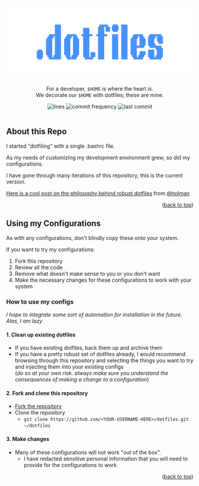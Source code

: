 <div id="top"></div>

<!-- PROJECT LOGO -->
<br />
<div align="center">
  <a href="https://github.com/terminalPoltergeist/dotfiles">
    <img src="/assets/output-onlinepngtools.png" alt="Logo" width="600" height="200">
  </a>

  <p align="center">
    For a developer, <code>$HOME</code> is where the heart is. 
    <br/>
    We decorate our <code>$HOME</code> with dotfiles; these are mine.
  </p>

  <img src="https://img.shields.io/tokei/lines/github/terminalPoltergeist/dotfiles" alt="lines">
  <img src="https://img.shields.io/github/commit-activity/m/terminalPoltergeist/dotfiles" alt="commit frequency">
  <img src="https://img.shields.io/github/last-commit/terminalPoltergeist/dotfiles" alt="last commit">
</div>

<br/>

## About this Repo

I started "dotfiling" with a single .bashrc file. 

As my needs of customizing my development environment grew, so did my configurations.

I have gone through many iterations of this repository, this is the current version.

[Here is a cool post on the philosophy behind robust dotfiles](https://zachholman.com/2010/08/dotfiles-are-meant-to-be-forked/) from [@holman](https://github.com/holman) 

<p align="right">(<a href="#top">back to top</a>)</p>

## Using my Configurations

As with any configurations, don't blindly copy these onto your system.

If you want to try my configurations:
1. Fork this repository
2. Review all the code
3. Remove what doesn't make sense to you or you don't want
4. Make the necessary changes for these configurations to work with your system

### How to use my configs

*I hope to integrate some sort of automation for installation in the future. Alas, I am lazy*

#### 1. Clean up existing dotfiles
- If you have existing dotfiles, back them up and archive them
- If you have a pretty robust set of dotfiles already, I would recommend browsing through this repository and selecting the things you want to try and injecting them into your existing configs 
<br/>(*do so at your own risk. always make sure you understand the consequences of making a change to a configuration*)

#### 2. Fork and clone this repository
- [Fork the repository](https://github.com/terminalPoltergeist/dotfiles/fork)
- Clone the repository
    - `git clone https://github.com/<YOUR-USERNAME-HERE>/dotfiles.git ~/dotfiles`

#### 3. Make changes
- Many of these configurations will not work "out of the box".
    - I have redacted sensitive personal information that you will need to provide for the configurations to work

<p align="right">(<a href="#top">back to top</a>)</p>
